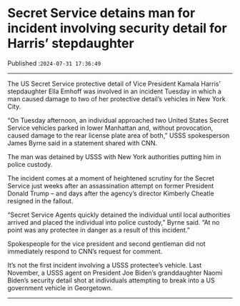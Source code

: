 # Secret Service detains man for incident involving security detail for Harris’ stepdaughter

Published :`2024-07-31 17:36:49`

---

The US Secret Service protective detail of Vice President Kamala Harris’ stepdaughter Ella Emhoff was involved in an incident Tuesday in which a man caused damage to two of her protective detail’s vehicles in New York City.

“On Tuesday afternoon, an individual approached two United States Secret Service vehicles parked in lower Manhattan and, without provocation, caused damage to the rear license plate area of both,” USSS spokesperson James Byrne said in a statement shared with CNN.

The man was detained by USSS with New York authorities putting him in police custody.

The incident comes at a moment of heightened scrutiny for the Secret Service just weeks after an assassination attempt on former President Donald Trump – and days after the agency’s director Kimberly Cheatle resigned in the fallout.

“Secret Service Agents quickly detained the individual until local authorities arrived and placed the individual into police custody,” Byrne said. “At no point was any protectee in danger as a result of this incident.”

Spokespeople for the vice president and second gentleman did not immediately respond to CNN’s request for comment.

It’s not the first incident involving a USSS protectee’s vehicle. Last November, a USSS agent on President Joe Biden’s granddaughter Naomi Biden’s security detail shot at individuals attempting to break into a US government vehicle in Georgetown.

---

